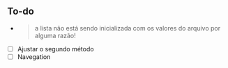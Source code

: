 ## To-do
- > a lista não está sendo inicializada com os valores do arquivo por alguma razão!
- [ ] Ajustar o segundo método
- [ ] Navegation
